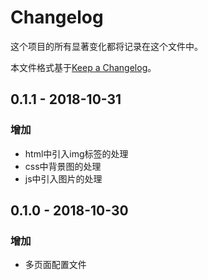 # Changelog
这个项目的所有显著变化都将记录在这个文件中。

本文件格式基于[Keep a Changelog](https://keepachangelog.com/en/1.0.0/)。

## 0.1.1 - 2018-10-31
### 增加
- html中引入img标签的处理
- css中背景图的处理
- js中引入图片的处理

## 0.1.0 - 2018-10-30
### 增加
- 多页面配置文件